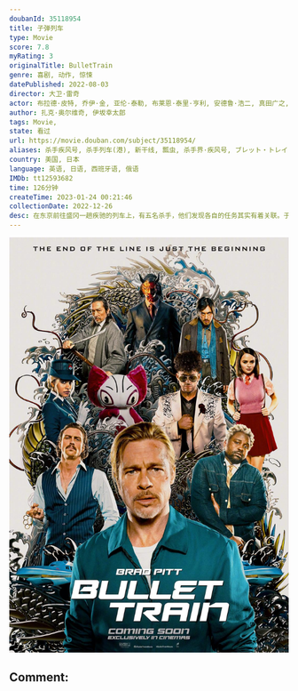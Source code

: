```yaml
---
doubanId: 35118954
title: 子弹列车
type: Movie
score: 7.8
myRating: 3
originalTitle: BulletTrain
genre: 喜剧, 动作, 惊悚
datePublished: 2022-08-03
director: 大卫·雷奇
actor: 布拉德·皮特, 乔伊·金, 亚伦·泰勒, 布莱恩·泰里·亨利, 安德鲁·浩二, 真田广之, 迈克尔·珊农, 桑德拉·布洛克, 坏痞兔, 罗根·勒曼, 莎姬·贝兹, 丘增, 凯伦·福原, 凯文·秋吉·程, 明基·村上, 武谷香织, 吉姆·加里蒂, 埃梅丽娜·亚当斯, 詹森·郑, 约书亚·萨达索, 约翰娜·沃茨, 胡里奥·加贝, 安德烈·穆尼奥斯, 阿诺德·陈, 帕沙·, 米歇尔·李, 贾森·马修·史密斯, 大卫·雷奇, 艾恩, 雷·巴佛, 达伦·凯兰, 莉昂·马苏达, 伊戈·米基塔斯, 瑞安·雷诺兹, 查宁·塔图姆, 哈里森·徐
author: 扎克·奥尔维奇, 伊坂幸太郎
tags: Movie, 
state: 看过
url: https://movie.douban.com/subject/35118954/
aliases: 杀手疾风号, 杀手列车(港), 新干线, 瓢虫, 杀手界·疾风号, ブレット・トレイン
country: 美国, 日本
language: 英语, 日语, 西班牙语, 俄语
IMDb: tt12593682
time: 126分钟
createTime: 2023-01-24 00:21:46
collectionDate: 2022-12-26
desc: 在东京前往盛冈一趟疾驰的列车上，有五名杀手，他们发现各自的任务其实有着关联。于是问题变成了：谁能活着下车？终点站又有什么在等待着他们？影片改编自伊坂幸太郎小说《瓢虫》。
---
```


![image](assets/p2873950053.jpg)

Comment: 
---

